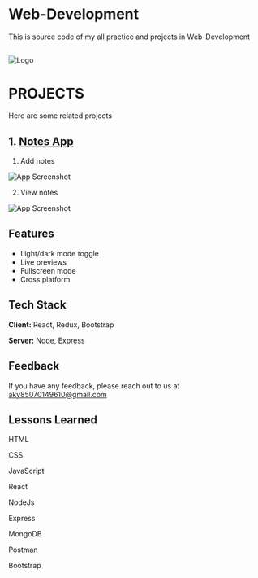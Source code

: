 # Web-Development
This is source code of my all practice and projects in Web-Development
##


![Logo](https://www.rlogical.com/wp-content/uploads/2020/12/MERN-Stack-considered-the-Best-for-Developing-Web-Apps.png)


# PROJECTS
Here are some related projects
## 1.  [Notes App](https://abhyarya.github.io/note/)
1. Add notes

![App Screenshot](https://lh3.googleusercontent.com/jeDXL2hhVChWYG77SMVOSg7w2HYe5XtdehHCCZobHvTJvzU7MBPRQNyVteL-zCBL02wOLZjsrJaIC9wvE1OEc7ynZAkziJcBnQaO7vv3I6tzIxcsNtszHTSzKE82JhZ4oxlaS6hUeAamafNLsVTfha_waLFK289ONMMlzkY2U-u3-0S07cKw-kzFi8skLtF9nB1F5KyQ0YhjuJ7GlGvJMwbt9bvekIKKvnSgGKxuD0BZPfi1VJ6ZlFgmnZJ0BqmG8LWVai9JedkxOxTOlw3-etJ998A39auWDcsWkmwHriEsjMZ3m5Fbek4LbMQ4hKltB8yVpz7vyQCdMrsrIe9lHdL68EmSfs4CGLdyAhUUQumbv5lLkm0MQSmjgxr0VwioyoVjzMBVPCJPtzIU-ERBnlzGNIgZpvosXVkCXm12iNiwoYuEAhbE0TCozR56_yec7dZjVfdMLCMhrtyvLnM1Q0l2PB-49LrCACz17XlNDvb4W29Y7SDcGnm9fycbdoKqR3b1kqFeS6OKCV45G3zmB9ccdc1BquH_2Or_SEwfwnOuASvEWjlM2U_Cu83z3DZV0bSBBB_1TMuNwFQKhR4AXEM6cUqyKJMpTimvYyM61iHCAet3BjQNxGzt_cICAd_eHOqMphJfXPQlERmuZ0SiaAyBH68UqWYBf1J12bqYa5ZmSsAzgcV0E-RB_uwy4frh7kpDm6UNiqnGXrl-ZBa2bEs=w1659-h933-no?authuser=0)

2. View notes

![App Screenshot](https://lh3.googleusercontent.com/yRZHyUsjRnwNPm3EdK1q4Lw0JliCFXhNAsYcEX99GRbe9PSxe_yF4PXHz0VFRprcJ56Y8PHAembYr9OOaPPx65zZbC1wyphYagGVNh-zvqEUfngTD5HzUC-a84Gm0Hah7L6BvgupIUPZzc9TGs7bqO27x8BALTDwJYzUXk67BizqTbEoWrCfK89H_Exlb3Bt2n-OVf4G8QhfM5qMzOc7_vlXjDoPvguebENR8vXWiMmtSfjKeUD-VLWn0n5l-51NBs5yNWPwOZSyE9wkYmRLBkzdmyG8-6MqkQzcrwDuK8dygep2OP5dPfba1I7yudMR6Ydc8CMdPljL2xqLOaLRFELPjS4XpoArmpUqgHvAxD7_puf4Qnu6ltbbt4895ZSSk0YoYLqisE9TvK1QjP43xEqWKJh1iuxEyAdcJYjPrt4kLDaUoNNeIsUt0VVsy-ZGnKRSpjt36JUzs6p14asFK1FZlVQWW99viRUOeTa6dzot59cKwiWbkrhAl8nYLqy2sJ4mzUkEJNzduw3JjdyMcmdxEM40El_SXj73hRqH73ug6Km-YuwcrumyxDzJDfMEps0T0RTH5AOLRBZCmnUqUcRMx300vyVnwAZ9YQVDKR2wHQ6YjDyfSLpW8vSZXVKWnBnBQCelo2ZLlf5xq2ZTUykMTuW5tTbUCV_YOO75DEwReMimseGLDZCiXwkFiTLp5hsUSMnyUHTfkiIe9oRxxkw=w1659-h933-no?authuser=0)


## Features

- Light/dark mode toggle
- Live previews
- Fullscreen mode
- Cross platform


## Tech Stack

**Client:** React, Redux, Bootstrap

**Server:** Node, Express


## Feedback

If you have any feedback, please reach out to us at aky85070149610@gmail.com


## Lessons Learned

HTML

CSS

JavaScript

React

NodeJs

Express

MongoDB

Postman

Bootstrap
